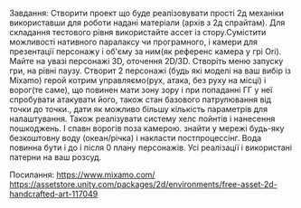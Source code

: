 Завдання:
Створити проект що буде реалізовувати прості 2д механіки використавши для роботи надані матеріали (архів з 2д спрайтам).
Для складання тестового рівня використайте ассет із стору.Сумістити можливості нативного паралаксу чи програмного, і камери для презентації персонажу і об'єму за ним(як референс камера у грі Ori). Майте на увазі персонажі 3D, оточення 2D/3D.
Створіть меню запуску гри, на рівні паузу.
Створит 2 персонажі (будь які моделі на ваш вибір із Mixamo) герой котрим управляємо(рух, атака, без руху на місці) і ворог(те саме), що повинен мати  зону зору і при попаданні ГГ у неї спробувати атакувати його, також стан базового патрулювання від точки до точки., дати як можливо більшу кількість параметрів для налаштування. Також реалізувати систему хелс пойнтів і нанесення пошкоджень. І спавн ворогів поза камерою.
знайти у мережі будь-яку безкоштовну воду (океан/річка) і накласти постпроцессінг. Вода повинна бути і до  і після 0 плану персонажів. 
Усі реалізації і використані патерни на ваш розсуд. 

Посилання:
https://www.mixamo.com/
https://assetstore.unity.com/packages/2d/environments/free-asset-2d-handcrafted-art-117049
